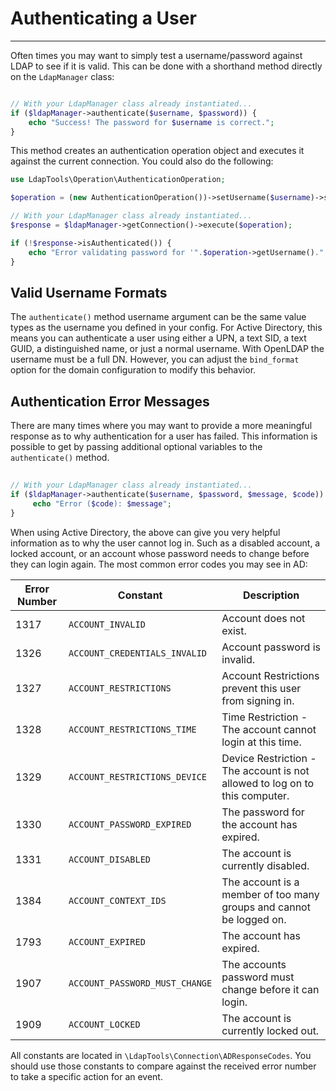 # Authenticating a User
-----------------------

Often times you may want to simply test a username/password against LDAP to see if it is valid. This can be done with a
shorthand method directly on the `LdapManager` class:

```php

// With your LdapManager class already instantiated...
if ($ldapManager->authenticate($username, $password)) {
    echo "Success! The password for $username is correct.";
}
```

This method creates an authentication operation object and executes it against the current connection. You could also
do the following:

```php
use LdapTools\Operation\AuthenticationOperation;

$operation = (new AuthenticationOperation())->setUsername($username)->setPassword($password);

// With your LdapManager class already instantiated...
$response = $ldapManager->getConnection()->execute($operation);

if (!$response->isAuthenticated()) {
    echo "Error validating password for '".$operation->getUsername()."': ".$response->getErrorMessage();
}
```

## Valid Username Formats

The `authenticate()` method username argument can be the same value types as the username you defined in your config. For
Active Directory, this means you can authenticate a user using either a UPN, a text SID, a text GUID, a
distinguished name, or just a normal username. With OpenLDAP the username must be a full DN. However, you can adjust the
`bind_format` option for the domain configuration to modify this behavior.

## Authentication Error Messages

There are many times where you may want to provide a more meaningful response as to why authentication for a user has
failed. This information is possible to get by passing additional optional variables to the `authenticate()` method.
 
```php
 
// With your LdapManager class already instantiated...
if ($ldapManager->authenticate($username, $password, $message, $code)) {
     echo "Error ($code): $message";
}
```

When using Active Directory, the above can give you very helpful information as to why the user cannot log in. Such as a
disabled account, a locked account, or an account whose password needs to change before they can login again. The most
common error codes you may see in AD:

| Error Number | Constant | Description |
| ------------ | ----------- | ----------- |
| 1317 | `ACCOUNT_INVALID` | Account does not exist. |
| 1326 | `ACCOUNT_CREDENTIALS_INVALID` | Account password is invalid. |
| 1327 | `ACCOUNT_RESTRICTIONS` | Account Restrictions prevent this user from signing in. |
| 1328 | `ACCOUNT_RESTRICTIONS_TIME` | Time Restriction - The account cannot login at this time. |
| 1329 | `ACCOUNT_RESTRICTIONS_DEVICE` | Device Restriction - The account is not allowed to log on to this computer. |
| 1330 | `ACCOUNT_PASSWORD_EXPIRED` | The password for the account has expired. |
| 1331 | `ACCOUNT_DISABLED` | The account is currently disabled. |
| 1384 | `ACCOUNT_CONTEXT_IDS` | The account is a member of too many groups and cannot be logged on. |
| 1793 | `ACCOUNT_EXPIRED` | The account has expired. |
| 1907 | `ACCOUNT_PASSWORD_MUST_CHANGE` | The accounts password must change before it can login. |
| 1909 | `ACCOUNT_LOCKED` | The account is currently locked out. |

All constants are located in `\LdapTools\Connection\ADResponseCodes`. You should use those constants to compare against 
the received error number to take a specific action for an event.
